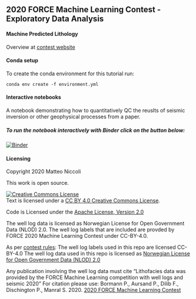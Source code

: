 ## 2020 FORCE Machine Learning Contest - Exploratory Data Analysis ##

####  Machine Predicted Lithology ####
Overview at [contest website](https://xeek.ai/challenges/force-well-logs/overview)


#### Conda setup ####
To create the conda environment for this tutorial run:

```
conda env create -f environment.yml
```

#### Interactive notebooks ####
A notebook demonstrating how to quantitatively QC the reuslts of seismic inversion or other geophysical processes from a paper. 

##### To run the notebook interactively with Binder click on the button below: #####
[![Binder](https://mybinder.org/badge_logo.svg)](https://mybinder.org/v2/gh/mycarta/Force-2020-Machine-Learning-competition_predict-lithology-EDA/master)

#### Licensing #### 
Copyright 2020 Matteo Niccoli

This work is open source.

<a rel="license" href="http://creativecommons.org/licenses/by/4.0/"><img alt="Creative Commons License" style="border-width:0" src="https://i.creativecommons.org/l/by/4.0/88x31.png" /></a><br />Text is licensed under a <a rel="license" href="http://creativecommons.org/licenses/by/4.0/"> CC BY 4.0 Creative Commons License</a>.

Code is Licensed under the [Apache License, Version 2.0]( http://www.apache.org/licenses/LICENSE-2.0)

The well log data is licensed as Norwegian License for Open Government Data (NLOD) 2.0. The well log labels that are included are provded by FORCE 2020 Machine Learning Contest under CC-BY-4.0.

As per [contest rules](https://xeek.ai/challenges/force-well-logs/rules): 
The well log labels used in this repo are licensed CC-BY-4.0
The well log data used in this repo is licensed as [Norwegian License for Open Government Data (NLOD) 2.0](https://data.norge.no/nlod/en/2.0/)

Any publication involving the well log data must cite “Lithofacies data was provided by the FORCE Machine Learning competition with well logs and seismic 2020”
For citation please use: Bormann P., Aursand P., Dilib F., Dischington P., Manral S. 2020. [2020 FORCE Machine Learning Contest](https://github.com/bolgebrygg/Force-2020-Machine-Learning-competition)
 
